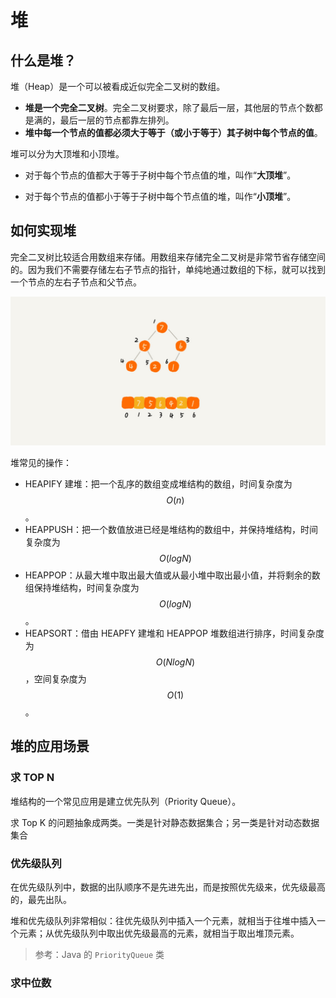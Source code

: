 # 堆

## 什么是堆？

堆（Heap）是一个可以被看成近似完全二叉树的数组。

- **堆是一个完全二叉树**。完全二叉树要求，除了最后一层，其他层的节点个数都是满的，最后一层的节点都靠左排列。
- **堆中每一个节点的值都必须大于等于（或小于等于）其子树中每个节点的值**。

堆可以分为大顶堆和小顶堆。

- 对于每个节点的值都大于等于子树中每个节点值的堆，叫作“**大顶堆**”。

- 对于每个节点的值都小于等于子树中每个节点值的堆，叫作“**小顶堆**”。


## 如何实现堆

完全二叉树比较适合用数组来存储。用数组来存储完全二叉树是非常节省存储空间的。因为我们不需要存储左右子节点的指针，单纯地通过数组的下标，就可以找到一个节点的左右子节点和父节点。

![](https://raw.githubusercontent.com/dunwu/images/dev/snap/20220311112542.jpg)



堆常见的操作：

- HEAPIFY 建堆：把一个乱序的数组变成堆结构的数组，时间复杂度为 $$O(n)$$。
- HEAPPUSH：把一个数值放进已经是堆结构的数组中，并保持堆结构，时间复杂度为 $$O(log N)$$
- HEAPPOP：从最大堆中取出最大值或从最小堆中取出最小值，并将剩余的数组保持堆结构，时间复杂度为 $$O(log N)$$。
- HEAPSORT：借由 HEAPFY 建堆和 HEAPPOP 堆数组进行排序，时间复杂度为$$ O(N log N)$$，空间复杂度为 $$O(1)$$。

## 堆的应用场景

### 求 TOP N

堆结构的一个常见应用是建立优先队列（Priority Queue）。

求 Top K 的问题抽象成两类。一类是针对静态数据集合；另一类是针对动态数据集合

### 优先级队列

在优先级队列中，数据的出队顺序不是先进先出，而是按照优先级来，优先级最高的，最先出队。

堆和优先级队列非常相似：往优先级队列中插入一个元素，就相当于往堆中插入一个元素；从优先级队列中取出优先级最高的元素，就相当于取出堆顶元素。

> 参考：Java 的 `PriorityQueue` 类

### 求中位数
